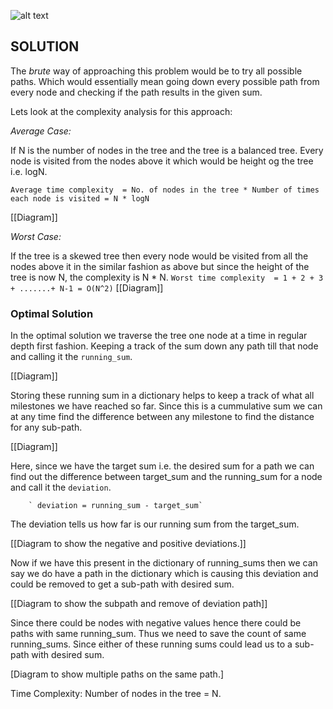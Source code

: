 ![alt text](https://raw.githubusercontent.com/DivyaGodayal/CoderChef-Kitchen/master/Images/Path-Sum.png)

## SOLUTION

The *brute* way of approaching this problem would be to try all possible paths. Which would essentially mean going down every possible path from every node and checking if the path results in the given sum. 

Lets look at the complexity analysis for this approach:

*Average Case:*

If N is the number of nodes in the tree and the tree is a balanced tree. Every node is visited from the nodes above it which would be height og the tree i.e. logN.

`Average time complexity 
		= No. of nodes in the tree * Number of times each node is visited
		= N * logN
`

[[Diagram]]

*Worst Case:*

If the tree is a skewed tree then every node would be visited from all the nodes above it in the similar fashion as above but since the height of the tree is now N, the complexity is N * N.
`
Worst time complexity 
		= 1 + 2 + 3 + .......+ N-1
		= O(N^2)
`
[[Diagram]]

### Optimal Solution
In the optimal solution we traverse the tree one node at a time in regular depth first fashion. Keeping a track of the sum down any path till that node and calling it the `running_sum`.

[[Diagram]]

Storing these running sum in a dictionary helps to keep a track of what all milestones we have reached so far. Since this is a cummulative sum we can at any time find the difference between any milestone to find the distance for any sub-path.

[[Diagram]]

Here, since we have the target sum i.e. the desired sum for a path we can find out the difference between target_sum and the running_sum for a node and call it the `deviation`. 

		` deviation = running_sum - target_sum`

The deviation tells us how far is our running sum from the target_sum.

[[Diagram to show the negative and positive deviations.]]

Now if we have this present in the dictionary of running_sums then we can say we do have a path in the dictionary which is causing this deviation and could be removed to get a sub-path with desired sum.

[[Diagram to show the subpath and remove of deviation path]]

Since there could be nodes with negative values hence there could be paths with same running_sum. Thus we need to save the count of same running_sums. Since either of these running sums could lead us to a sub-path with desired sum. 

[Diagram to show multiple paths on the same path.]


Time Complexity: Number of nodes in the tree = N.


